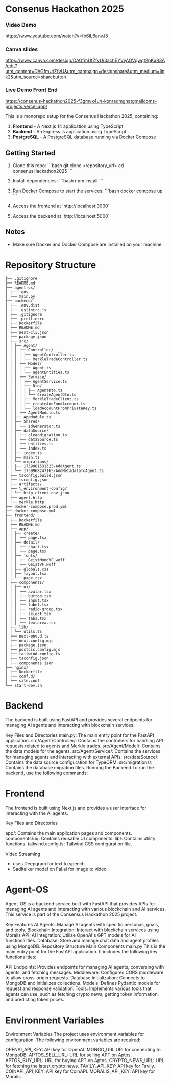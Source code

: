 # Consenus Hackathon 2025

### Video Demo


https://www.youtube.com/watch?v=fo6iL6anvJ8

### Canva slides


https://www.canva.com/design/DAGfmUtZfvU/3achEYVyAOVqwqt2pKuR3A/edit?utm_content=DAGfmUtZfvU&utm_campaign=designshare&utm_medium=link2&utm_source=sharebutton


### Live Demo Front End


https://consenus-hackathon2025-f3gmvk4un-konradmgnatgmailcoms-projects.vercel.app/


This is a monorepo setup for the Consenus Hackathon 2025, containing:

1. **Frontend** - A Next.js 14 application using TypeScript
2. **Backend** - An Express.js application using TypeScript
3. **PostgreSQL** - A PostgreSQL database running via Docker Compose

## Getting Started

1. Clone this repo:
   \`\`\`bash
   git clone <repository_url>
   cd consenusHackathon2025
   \`\`\`

2. Install dependencies:
   \`\`\`bash
   npm install
   \`\`\`

3. Run Docker Compose to start the services:
   \`\`\`bash
   docker compose up
   \`\`\`

4. Access the frontend at \`http://localhost:3000\`
5. Access the backend at \`http://localhost:5000\`

## Notes

- Make sure Docker and Docker Compose are installed on your machine.

# Repository Structure

```
├── .gitignore
├── README.md
├── agent-os/
│ ├── .env
│ └── main.py
├── backend/
│ ├── .env.dist
│ ├── .eslintrc.js
│ ├── .gitignore
│ ├── .prettierrc
│ ├── Dockerfile
│ ├── README.md
│ ├── nest-cli.json
│ ├── package.json
│ ├── src/
│ │ ├── Agent/
│ │ │ ├── Controller/
│ │ │ │ ├── AgentController.ts
│ │ │ │ └── MerkleTradeController.ts
│ │ │ ├── Model/
│ │ │ │ ├── Agent.ts
│ │ │ │ └── agentEntities.ts
│ │ │ ├── Service/
│ │ │ │ ├── AgentService.ts
│ │ │ │ ├── Dto/
│ │ │ │ │ ├── AgentDto.ts
│ │ │ │ │ └── CreateAgentDto.ts
│ │ │ │ ├── MerkleTradeClient.ts
│ │ │ │ ├── createAndFundAccount.ts
│ │ │ │ └── loadAccountFromPrivateKey.ts
│ │ │ └── AgentModule.ts
│ │ ├── AppModule.ts
│ │ ├── Shared/
│ │ │ └── IdGenerator.ts
│ │ ├── dataSource/
│ │ │ ├── cleanMigration.ts
│ │ │ ├── dataSource.ts
│ │ │ ├── entities.ts
│ │ │ └── index.ts
│ │ ├── index.ts
│ │ ├── main.ts
│ │ └── migrations/
│ │ ├── 1739961531325-AddAgent.ts
│ │ └── 1739968247165-AddMetadataToAgent.ts
│ ├── tsconfig.build.json
│ ├── tsconfig.json
│ └── artifacts/
│ ├── \_environment-config/
│ │ └── http-client.env.json
│ ├── agent.http
│ └── merkle.http
├── docker-compose.prod.yml
├── docker-compose.yml
├── frontend/
│ ├── Dockerfile
│ ├── README.md
│ ├── app/
│ │ ├── create/
│ │ │ └── page.tsx
│ │ ├── detail/
│ │ │ ├── chart.tsx
│ │ │ └── page.tsx
│ │ ├── fonts/
│ │ │ ├── GeistMonoVF.woff
│ │ │ └── GeistVF.woff
│ │ ├── globals.css
│ │ ├── layout.tsx
│ │ └── page.tsx
│ ├── components/
│ │ ├── ui/
│ │ │ ├── avatar.tsx
│ │ │ ├── button.tsx
│ │ │ ├── input.tsx
│ │ │ ├── label.tsx
│ │ │ ├── radio-group.tsx
│ │ │ ├── select.tsx
│ │ │ ├── tabs.tsx
│ │ │ └── textarea.tsx
│ ├── lib/
│ │ └── utils.ts
│ ├── next-env.d.ts
│ ├── next.config.mjs
│ ├── package.json
│ ├── postcss.config.mjs
│ ├── tailwind.config.ts
│ ├── tsconfig.json
│ └── components.json
├── nginx/
│ ├── Dockerfile
│ └── conf.d/
│ └── site.conf
└── start-dev.sh
```

# Backend

The backend is built using FastAPI and provides several endpoints for managing AI agents and interacting with blockchain services.

Key Files and Directories
main.py: The main entry point for the FastAPI application.
src/Agent/Controller/: Contains the controllers for handling API requests related to agents and Merkle trades.
src/Agent/Model/: Contains the data models for the agents.
src/Agent/Service/: Contains the services for managing agents and interacting with external APIs.
src/dataSource/: Contains the data source configuration for TypeORM.
src/migrations/: Contains the database migration files.
Running the Backend
To run the backend, use the following commands:

# Frontend

The frontend is built using Next.js and provides a user interface for interacting with the AI agents.

Key Files and Directories

app/: Contains the main application pages and components.
components/ui/: Contains reusable UI components.
lib/: Contains utility functions.
tailwind.config.ts: Tailwind CSS configuration file.

Video Streaming
- uses Deepgram for text to speech
- Sadltalker model on Fal.ai for image to video

# Agent-OS

Agent-OS is a backend service built with FastAPI that provides APIs for managing AI agents and interacting with various blockchain and AI services. This service is part of the Consensus Hackathon 2025 project.

Key Features
AI Agents: Manage AI agents with specific personas, goals, and tools.
Blockchain Integration: Interact with blockchain services using Moralis API.
AI Integration: Utilize OpenAI's GPT models for AI functionalities.
Database: Store and manage chat data and agent profiles using MongoDB.
Repository Structure
Main Components
main.py
This is the main entry point for the FastAPI application. It includes the following key functionalities:

API Endpoints: Provides endpoints for managing AI agents, conversing with agents, and fetching messages.
Middleware: Configures CORS middleware to allow cross-origin requests.
Database Initialization: Connects to MongoDB and initializes collections.
Models: Defines Pydantic models for request and response validation.
Tools: Implements various tools that agents can use, such as fetching crypto news, getting token information, and predicting token prices.

# Environment Variables

Environment Variables
The project uses environment variables for configuration. The following environment variables are required:

OPENAI_API_KEY: API key for OpenAI.
MONGO_URI: URI for connecting to MongoDB.
APTOS_SELL_URL: URL for selling APT on Aptos.
APTOS_BUY_URL: URL for buying APT on Aptos.
CRYPTO_NEWS_URL: URL for fetching the latest crypto news.
TAVILY_API_KEY: API key for Tavily.
COINAPI_API_KEY: API key for CoinAPI.
MORALIS_API_KEY: API key for Moralis.
